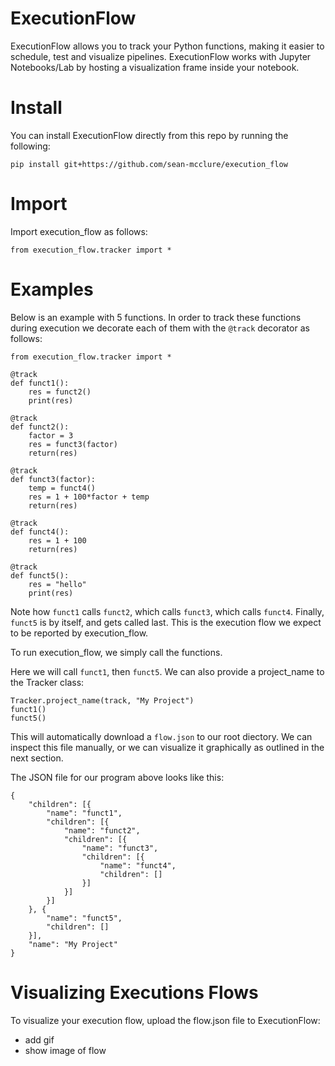 # ExecutionFlow

ExecutionFlow allows you to track your Python functions, making it easier to schedule, test and visualize pipelines. ExecutionFlow works with Jupyter Notebooks/Lab by hosting a visualization frame inside your notebook.

# Install

You can install ExecutionFlow directly from this repo by running the following:

```pip install git+https://github.com/sean-mcclure/execution_flow```

# Import

Import execution_flow as follows:

```from execution_flow.tracker import *```

# Examples

Below is an example with 5 functions. In order to track these functions during execution we decorate each of them with the `@track` decorator as follows:

```
from execution_flow.tracker import *

@track
def funct1():
    res = funct2()
    print(res)

@track
def funct2():
    factor = 3
    res = funct3(factor)
    return(res)

@track
def funct3(factor):
    temp = funct4()
    res = 1 + 100*factor + temp
    return(res)

@track
def funct4():
    res = 1 + 100
    return(res)

@track
def funct5():
    res = "hello"
    print(res)

```

Note how `funct1` calls `funct2`, which calls `funct3`, which calls `funct4`. Finally, `funct5` is by itself, and gets called last. This is the execution flow we expect to be reported by execution_flow. 

To run execution_flow, we simply call the functions.

Here we will call `funct1`, then `funct5`. We can also provide a project_name to the Tracker class: 

```
Tracker.project_name(track, "My Project")
funct1()
funct5()
```

This will automatically download a `flow.json` to our root diectory. We can inspect this file manually, or we can visualize it graphically as outlined in the next section.

The JSON file for our program above looks like this:

```
{
	"children": [{
		"name": "funct1",
		"children": [{
			"name": "funct2",
			"children": [{
				"name": "funct3",
				"children": [{
					"name": "funct4",
					"children": []
				}]
			}]
		}]
	}, {
		"name": "funct5",
		"children": []
	}],
	"name": "My Project"
}
```

# Visualizing Executions Flows

To visualize your execution flow, upload the flow.json file to ExecutionFlow:

- add gif
- show image of flow